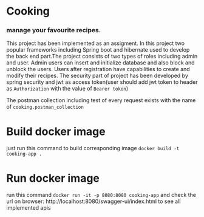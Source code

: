 # Cooking

<h3>manage your favourite recipes.</h3>

This project has been implemented as an assigment. In this project two popular frameworks including Spring boot and
hibernate used to develop the back end part.The project consists of two types of roles including admin and user. Admin
users can insert and initialize database and also block and unblock the users. Users after registration have
capabilities to create and modify their recipes. The security part of project has been developed by spring security and
jwt as access token(user should add jwt token to header as `Authorization` with the value of `Bearer token`)

The postman collection including test of every request exists with the name of `cooking.postman_collection`

# Build docker image

just run this command to build corresponding image `docker build -t cooking-app .`

# Run docker image

run this command `docker run -it -p 8080:8080 cooking-app` and check the url on
browser: http://localhost:8080/swagger-ui/index.html to see all implemented apis

